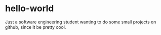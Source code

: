 # hello-world

Just a software engineering student wanting to do some small projects on github, since it be pretty cool.
